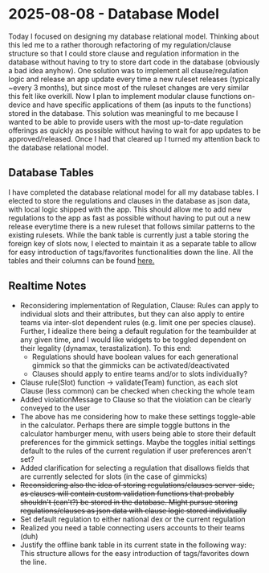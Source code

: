 # 2025-08-08 - Database Model
Today I focused on designing my database relational model. Thinking about this led me to a rather thorough refactoring of my regulation/clause structure so that I could store clause and regulation information in the database without having to try to store dart code in the database (obviously a bad idea anyhow). One solution was to implement all clause/regulation logic and release an app update every time a new ruleset releases (typically ~every 3 months), but since most of the ruleset changes are very similar this felt like overkill. Now I plan to implement modular clause functions on-device and have specific applications of them (as inputs to the functions) stored in the database. This solution was meaningful to me because I wanted to be able to provide users with the most up-to-date regulation offerings as quickly as possible without having to wait for app updates to be approved/released. Once I had that cleared up I turned my attention back to the database relational model.

## Database Tables
I have completed the database relational model for all my database tables. I elected to store the regulations and clauses in the database as json data, with local logic shipped with the app. This should allow me to add new regulations to the app as fast as possible without having to put out a new release everytime there is a new ruleset that follows similar patterns to the existing rulesets. While the bank table is currently just a table storing the foreign key of slots now, I elected to maintain it as a separate table to allow for easy introduction of tags/favorites functionalities down the line. All the tables and their columns can be found [here.](../ood_process/databases/database-tables.md)

## Realtime Notes
- Reconsidering implementation of Regulation, Clause: Rules can apply to individual slots and their attributes, but they can also apply to entire teams via inter-slot dependent rules (e.g. limit one per species clause). Further, I idealize there being a default regulation for the teambuilder at any given time, and I would like widgets to be toggled dependent on their legality (dynamax, terastalization). To this end:
    - Regulations should have boolean values for each generational gimmick so that the gimmicks can be activated/deactivated
    - Clauses should apply to entire teams and/or to slots individually?
- Clause rule(Slot) function -> validate(Team) function, as each slot Clause (less common) can be checked when checking the whole team
- Added violationMessage to Clause so that the violation can be clearly conveyed to the user
- The above has me considering how to make these settings toggle-able in the calculator. Perhaps there are simple toggle buttons in the calculator hamburger menu, with users being able to store their default preferences for the gimmick settings. Maybe the toggles initial settings default to the rules of the current regulation if user preferences aren't set?
- Added clarification for selecting a regulation that disallows fields that are currently selected for slots (in the case of gimmicks) 
- ~~Reconsidering also the idea of storing regulations/clauses server-side, as clauses will contain custom validation functions that probably shouldn't (can't?) be stored in the database. Might pursue storing regulations/clauses as json data with clause logic stored individually~~
- Set default regulation to either national dex or the current regulation
- Realized you need a table connecting users accounts to their teams (duh)
- Justify the offline bank table in its current state in the following way: This structure allows for the easy introduction of tags/favorites down the line. 
